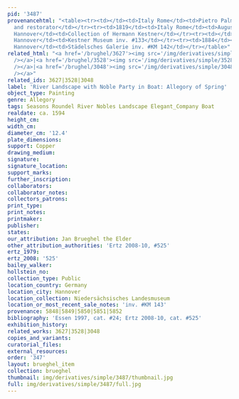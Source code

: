 ```yaml
---
pid: '3487'
provenancehtml: "<table><tr><td></td><td>Italy Rome</td><td>Pietro Palmaroli painter
  and restorator</td></tr><tr><td>1819</td><td>Italy Rome</td><td>August Kestner</td></tr><tr><td></td><td>Germany
  Hannover</td><td>Collection of Hermann Kestner</td></tr><tr><td></td><td>Germany
  Hannover</td><td>Kestner Museum inv. #133</td></tr><tr><td>1884</td><td>Germany
  Hannover</td><td>Städelsches Galerie inv. #KM 142</td></tr></table>"
related_html: "<a href='/brughel/3627'><img src='/img/derivatives/simple/3627/thumbnail.jpg'
  /></a>|<a href='/brughel/3528'><img src='/img/derivatives/simple/3528/thumbnail.jpg'
  /></a>|<a href='/brughel/3048'><img src='/img/derivatives/simple/3048/thumbnail.jpg'
  /></a>"
related_ids: 3627|3528|3048
label: 'River Landscape with Noble Party in Boat: Allegory of Spring'
object_type: Painting
genre: Allegory
tags: Seasons Roundel River Nobles Landscape Elegant_Company Boat
realdate: ca. 1594
height_cm:
width_cm:
diameter_cm: '12.4'
plate_dimensions:
support: Copper
drawing_medium:
signature:
signature_location:
support_marks:
further_inscription:
collaborators:
collaborator_notes:
collectors_patrons:
print_type:
print_notes:
printmaker:
publisher:
states:
our_attribution: Jan Brueghel the Elder
other_attribution_authorities: 'Ertz 2008-10, #525'
ertz_1979:
ertz_2008: '525'
bailey_walker:
hollstein_no:
collection_type: Public
location_country: Germany
location_city: Hannover
location_collection: Niedersächsisches Landesmuseum
location_or_most_recent_sale_notes: 'inv. #KM 143'
provenance: 5848|5849|5850|5851|5852
bibliography: 'Essen 1997, cat. #24; Ertz 2008-10, cat. #525'
exhibition_history:
related_works: 3627|3528|3048
copies_and_variants:
curatorial_files:
external_resources:
order: '347'
layout: brueghel_item
collection: brueghel
thumbnail: img/derivatives/simple/3487/thumbnail.jpg
full: img/derivatives/simple/3487/full.jpg
---
```

